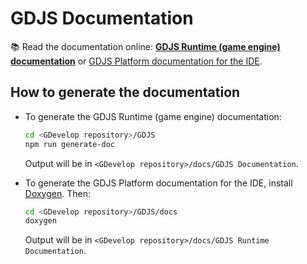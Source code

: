 # GDJS Documentation

📚 Read the documentation online: **[GDJS Runtime (game engine) documentation](https://docs.gdevelop-app.com/GDJS%20Runtime%20Documentation/index.html)** or [GDJS Platform documentation for the IDE](https://docs.gdevelop-app.com/GDJS%20Documentation/index.html).

## How to generate the documentation

- To generate the GDJS Runtime (game engine) documentation:

  ```bash
  cd <GDevelop repository>/GDJS
  npm run generate-doc
  ```

  Output will be in `<GDevelop repository>/docs/GDJS Documentation`.

- To generate the GDJS Platform documentation for the IDE, install [Doxygen](https://www.doxygen.nl/index.html). Then:

  ```bash
  cd <GDevelop repository>/GDJS/docs
  doxygen
  ```

  Output will be in `<GDevelop repository>/docs/GDJS Runtime Documentation`.
